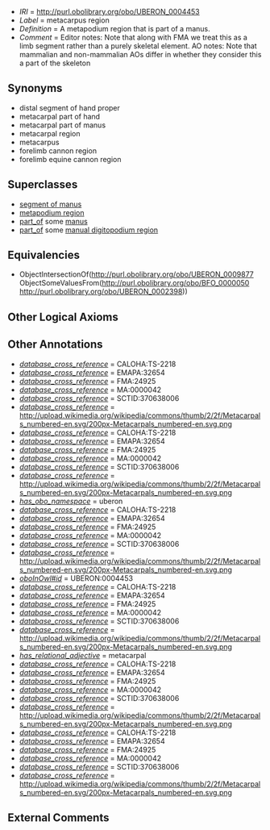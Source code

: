  * *IRI* = http://purl.obolibrary.org/obo/UBERON_0004453
 * *Label* = metacarpus region
 * *Definition* = A metapodium region that is part of a manus.
 * *Comment* = Editor notes: Note that along with FMA we treat this as a limb segment rather than a purely skeletal element. AO notes: Note that mammalian and non-mammalian AOs differ in whether they consider this a part of the skeleton

## Synonyms

 * distal segment of hand proper
 * metacarpal part of hand
 * metacarpal part of manus
 * metacarpal region
 * metacarpus
 * forelimb cannon region
 * forelimb equine cannon region

## Superclasses

 * [segment of manus](../../UBERON/51/UBERON_0005451.md)
 * [metapodium region](../../UBERON/77/UBERON_0009877.md)
 * [part_of](../../BFO/50/BFO_0000050.md) some [manus](../../UBERON/98/UBERON_0002398.md)
 * [part_of](../../BFO/50/BFO_0000050.md) some [manual digitopodium region](../../UBERON/41/UBERON_0012141.md)

## Equivalencies

 * ObjectIntersectionOf(<http://purl.obolibrary.org/obo/UBERON_0009877> ObjectSomeValuesFrom(<http://purl.obolibrary.org/obo/BFO_0000050> <http://purl.obolibrary.org/obo/UBERON_0002398>))

## Other Logical Axioms


## Other Annotations

 * *[database_cross_reference](../../ef/oboInOwl#hasDbXref.md)* = CALOHA:TS-2218
 * *[database_cross_reference](../../ef/oboInOwl#hasDbXref.md)* = EMAPA:32654
 * *[database_cross_reference](../../ef/oboInOwl#hasDbXref.md)* = FMA:24925
 * *[database_cross_reference](../../ef/oboInOwl#hasDbXref.md)* = MA:0000042
 * *[database_cross_reference](../../ef/oboInOwl#hasDbXref.md)* = SCTID:370638006
 * *[database_cross_reference](../../ef/oboInOwl#hasDbXref.md)* = http://upload.wikimedia.org/wikipedia/commons/thumb/2/2f/Metacarpals_numbered-en.svg/200px-Metacarpals_numbered-en.svg.png
 * *[database_cross_reference](../../ef/oboInOwl#hasDbXref.md)* = CALOHA:TS-2218
 * *[database_cross_reference](../../ef/oboInOwl#hasDbXref.md)* = EMAPA:32654
 * *[database_cross_reference](../../ef/oboInOwl#hasDbXref.md)* = FMA:24925
 * *[database_cross_reference](../../ef/oboInOwl#hasDbXref.md)* = MA:0000042
 * *[database_cross_reference](../../ef/oboInOwl#hasDbXref.md)* = SCTID:370638006
 * *[database_cross_reference](../../ef/oboInOwl#hasDbXref.md)* = http://upload.wikimedia.org/wikipedia/commons/thumb/2/2f/Metacarpals_numbered-en.svg/200px-Metacarpals_numbered-en.svg.png
 * *[has_obo_namespace](../../ce/oboInOwl#hasOBONamespace.md)* = uberon
 * *[database_cross_reference](../../ef/oboInOwl#hasDbXref.md)* = CALOHA:TS-2218
 * *[database_cross_reference](../../ef/oboInOwl#hasDbXref.md)* = EMAPA:32654
 * *[database_cross_reference](../../ef/oboInOwl#hasDbXref.md)* = FMA:24925
 * *[database_cross_reference](../../ef/oboInOwl#hasDbXref.md)* = MA:0000042
 * *[database_cross_reference](../../ef/oboInOwl#hasDbXref.md)* = SCTID:370638006
 * *[database_cross_reference](../../ef/oboInOwl#hasDbXref.md)* = http://upload.wikimedia.org/wikipedia/commons/thumb/2/2f/Metacarpals_numbered-en.svg/200px-Metacarpals_numbered-en.svg.png
 * *[oboInOwl#id](../../id/oboInOwl#id.md)* = UBERON:0004453
 * *[database_cross_reference](../../ef/oboInOwl#hasDbXref.md)* = CALOHA:TS-2218
 * *[database_cross_reference](../../ef/oboInOwl#hasDbXref.md)* = EMAPA:32654
 * *[database_cross_reference](../../ef/oboInOwl#hasDbXref.md)* = FMA:24925
 * *[database_cross_reference](../../ef/oboInOwl#hasDbXref.md)* = MA:0000042
 * *[database_cross_reference](../../ef/oboInOwl#hasDbXref.md)* = SCTID:370638006
 * *[database_cross_reference](../../ef/oboInOwl#hasDbXref.md)* = http://upload.wikimedia.org/wikipedia/commons/thumb/2/2f/Metacarpals_numbered-en.svg/200px-Metacarpals_numbered-en.svg.png
 * *[has_relational_adjective](../../UBPROP/07/UBPROP_0000007.md)* = metacarpal
 * *[database_cross_reference](../../ef/oboInOwl#hasDbXref.md)* = CALOHA:TS-2218
 * *[database_cross_reference](../../ef/oboInOwl#hasDbXref.md)* = EMAPA:32654
 * *[database_cross_reference](../../ef/oboInOwl#hasDbXref.md)* = FMA:24925
 * *[database_cross_reference](../../ef/oboInOwl#hasDbXref.md)* = MA:0000042
 * *[database_cross_reference](../../ef/oboInOwl#hasDbXref.md)* = SCTID:370638006
 * *[database_cross_reference](../../ef/oboInOwl#hasDbXref.md)* = http://upload.wikimedia.org/wikipedia/commons/thumb/2/2f/Metacarpals_numbered-en.svg/200px-Metacarpals_numbered-en.svg.png
 * *[database_cross_reference](../../ef/oboInOwl#hasDbXref.md)* = CALOHA:TS-2218
 * *[database_cross_reference](../../ef/oboInOwl#hasDbXref.md)* = EMAPA:32654
 * *[database_cross_reference](../../ef/oboInOwl#hasDbXref.md)* = FMA:24925
 * *[database_cross_reference](../../ef/oboInOwl#hasDbXref.md)* = MA:0000042
 * *[database_cross_reference](../../ef/oboInOwl#hasDbXref.md)* = SCTID:370638006
 * *[database_cross_reference](../../ef/oboInOwl#hasDbXref.md)* = http://upload.wikimedia.org/wikipedia/commons/thumb/2/2f/Metacarpals_numbered-en.svg/200px-Metacarpals_numbered-en.svg.png

## External Comments

